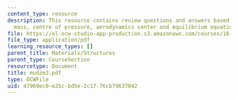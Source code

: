 ```yaml
---
content_type: resource
description: This resource contains review questions and answers based on center of
  mass, centre of pressure, aerodynamics center and equilibrium equation.
file: https://ol-ocw-studio-app-production.s3.amazonaws.com/courses/16-01-unified-engineering-i-ii-iii-iv-fall-2005-spring-2006/47969ec0e25cbd5e2c1776cb79637042_mudzm3.pdf
file_type: application/pdf
learning_resource_types: []
parent_title: Materials/Structures
parent_type: CourseSection
resourcetype: Document
title: mudzm3.pdf
type: OCWFile
uid: 47969ec0-e25c-bd5e-2c17-76cb79637042
---
```

